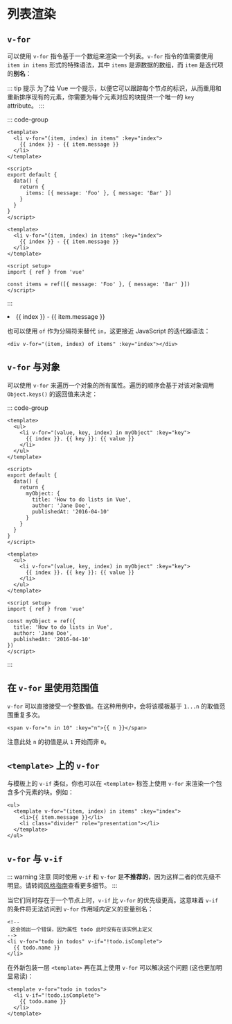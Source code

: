# 列表渲染

## `v-for`

可以使用 `v-for` 指令基于一个数组来渲染一个列表。`v-for` 指令的值需要使用 `item in items` 形式的特殊语法，其中 `items` 是源数据的数组，而 `item` 是迭代项的**别名**：

::: tip 提示
为了给 Vue 一个提示，以便它可以跟踪每个节点的标识，从而重用和重新排序现有的元素，你需要为每个元素对应的块提供一个唯一的 `key` attribute。
:::

::: code-group

```vue [选项式]
<template>
  <li v-for="(item, index) in items" :key="index">
    {{ index }} - {{ item.message }}
  </li>
</template>

<script>
export default {
  data() {
    return {
      items: [{ message: 'Foo' }, { message: 'Bar' }]
    }
  }
}
</script>
```

```vue [组合式]
<template>
  <li v-for="(item, index) in items" :key="index">
    {{ index }} - {{ item.message }}
  </li>
</template>

<script setup>
import { ref } from 'vue'

const items = ref([{ message: 'Foo' }, { message: 'Bar' }])
</script>
```

:::

<div class="demo">
  <li v-for="(item, index) in items">{{ index }} - {{ item.message }}</li>
</div>

<script setup>
import { ref } from 'vue'

const items = ref([{ message: 'Foo' }, { message: 'Bar' }])
</script>

也可以使用 `of` 作为分隔符来替代 `in`，这更接近 JavaScript 的迭代器语法：

```vue-html
<div v-for="(item, index) of items" :key="index"></div>
```

## `v-for` 与对象

可以使用 `v-for` 来遍历一个对象的所有属性。遍历的顺序会基于对该对象调用 `Object.keys()` 的返回值来决定：

::: code-group

```vue [选项式]
<template>
  <ul>
    <li v-for="(value, key, index) in myObject" :key="key">
      {{ index }}. {{ key }}: {{ value }}
    </li>
  </ul>
</template>

<script>
export default {
  data() {
    return {
      myObject: {
        title: 'How to do lists in Vue',
        author: 'Jane Doe',
        publishedAt: '2016-04-10'
      }
    }
  }
}
</script>
```

```vue [组合式]
<template>
  <ul>
    <li v-for="(value, key, index) in myObject" :key="key">
      {{ index }}. {{ key }}: {{ value }}
    </li>
  </ul>
</template>

<script setup>
import { ref } from 'vue'

const myObject = ref({
  title: 'How to do lists in Vue',
  author: 'Jane Doe',
  publishedAt: '2016-04-10'
})
</script>
```

:::

## 在 `v-for` 里使用范围值

`v-for` 可以直接接受一个整数值。在这种用例中，会将该模板基于 `1...n` 的取值范围重复多次。

```vue-html
<span v-for="n in 10" :key="n">{{ n }}</span>
```

注意此处 `n` 的初值是从 `1` 开始而非 `0`。

## `<template>` 上的 `v-for`

与模板上的 `v-if` 类似，你也可以在 `<template>` 标签上使用 `v-for` 来渲染一个包含多个元素的块。例如：

```vue-html
<ul>
  <template v-for="(item, index) in items" :key="index">
    <li>{{ item.message }}</li>
    <li class="divider" role="presentation"></li>
  </template>
</ul>
```

## `v-for` 与 `v-if`

::: warning 注意
同时使用 `v-if` 和 `v-for` 是**不推荐的**，因为这样二者的优先级不明显。请转阅[风格指南](https://cn.vuejs.org/style-guide/rules-essential.html#avoid-v-if-with-v-for)查看更多细节。
:::

当它们同时存在于一个节点上时，`v-if` 比 `v-for` 的优先级更高。这意味着 `v-if` 的条件将无法访问到 `v-for` 作用域内定义的变量别名：

```vue-html
<!--
 这会抛出一个错误，因为属性 todo 此时没有在该实例上定义
-->
<li v-for="todo in todos" v-if="!todo.isComplete">
  {{ todo.name }}
</li>
```

在外新包装一层 `<template>` 再在其上使用 `v-for` 可以解决这个问题 (这也更加明显易读)：

```vue-html
<template v-for="todo in todos">
  <li v-if="!todo.isComplete">
    {{ todo.name }}
  </li>
</template>
```
